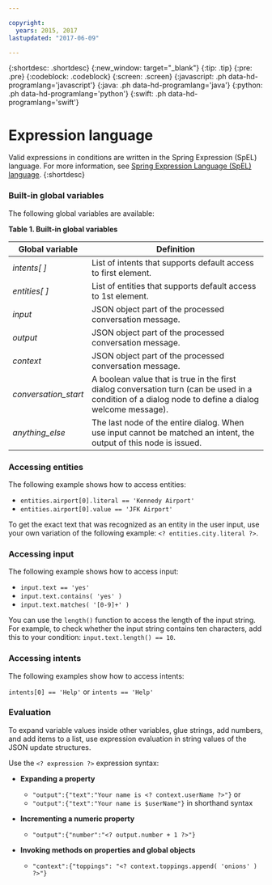 ```yaml
---

copyright:
  years: 2015, 2017
lastupdated: "2017-06-09"

---
```


{:shortdesc: .shortdesc}
{:new_window: target="_blank"}
{:tip: .tip}
{:pre: .pre}
{:codeblock: .codeblock}
{:screen: .screen}
{:javascript: .ph data-hd-programlang='javascript'}
{:java: .ph data-hd-programlang='java'}
{:python: .ph data-hd-programlang='python'}
{:swift: .ph data-hd-programlang='swift'}

# Expression language

Valid expressions in conditions are written in the Spring Expression (SpEL) language. For more information, see <a target="_blank" href="http://docs.spring.io/spring/docs/current/spring-framework-reference/html/expressions.html" title="(Opens in a new tab or window)">Spring Expression Language (SpEL) language</a>.
{:shortdesc}

### Built-in global variables

The following global variables are available:

**Table 1. Built-in global variables**

| Global variable       | Definition |
|-----------------------|------------|
| *intents[ ]*         | List of intents that supports default access to first element. |
| *entities[ ]*        | List of entities that supports default access to 1st element. |
| *input*              | JSON object part of the processed conversation message. |
| *output*             | JSON object part of the processed conversation message. |
| *context*            | JSON object part of the processed conversation message. |
| *conversation_start* | A boolean value that is true in the first dialog conversation turn (can be used in a condition of a dialog node to define a dialog welcome message). |
| *anything_else*      | The last node of the entire dialog. When use input cannot be matched an intent, the output of this node is issued. |

### Accessing entities

The following example shows how to access entities:

-   `entities.airport[0].literal == 'Kennedy Airport'`
-   `entities.airport[0].value == 'JFK Airport'`

To get the exact text that was recognized as an entity in the user input, use your own variation of the following example: `<? entities.city.literal ?>`.

### Accessing input

The following example shows how to access input:

-   `input.text == 'yes'`
-   `input.text.contains( 'yes' )`
-   `input.text.matches( '[0-9]+' )`

You can use the `length()` function to access the length of the input string. For example, to check whether the input string contains ten characters, add this to your condition: `input.text.length() == 10`.

### Accessing intents

The following examples show how to access intents:

`intents[0] == 'Help'` or `intents == 'Help'`

### Evaluation

To expand variable values inside other variables, glue strings, add numbers, and add items to a list, use expression evaluation in string values of the JSON update structures.

Use the `<? expression ?>` expression syntax:

-   **Expanding a property**
    -   `"output":{"text":"Your name is <? context.userName ?>"}`
    or
    - `"output":{"text":"Your name is $userName"}` in shorthand syntax

-   **Incrementing a numeric property**
    -   `"output":{"number":"<? output.number + 1 ?>"}`

-   **Invoking methods on properties and global objects**
    -   `"context":{"toppings": "<? context.toppings.append( 'onions' ) ?>"}`
